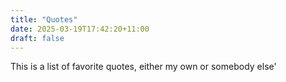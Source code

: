 ```yaml
---
title: "Quotes"
date: 2025-03-19T17:42:20+11:00
draft: false
---
```


This is a list of favorite quotes, either my own or somebody else'


